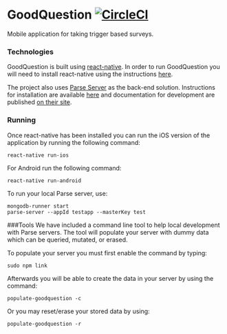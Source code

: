 # GoodQuestion  [![CircleCI](https://circleci.com/gh/ecohealthalliance/GoodQuestion.svg?style=svg)](https://circleci.com/gh/ecohealthalliance/GoodQuestion)
Mobile application for taking trigger based surveys.

### Technologies
GoodQuestion is built using [react-native](https://facebook.github.io/react-native/).
In order to run GoodQuestion you will need to install react-native using the instructions
[here](https://facebook.github.io/react-native/docs/getting-started.html#content).

The project also uses [Parse Server](https://github.com/ParsePlatform/parse-server) as the back-end solution. Instructions for installation are available [here](https://github.com/ParsePlatform/parse-server#getting-started) and documentation for development are published [on their site](https://parse.com/docs/js/guide).

### Running
Once react-native has been installed you can run the iOS version of the application by running the following command:
```
react-native run-ios
```
For Android run the following command:
```
react-native run-android
```

To run your local Parse server, use:
```
mongodb-runner start
parse-server --appId testapp --masterKey test
```

###Tools
We have included a command line tool to help local development with Parse servers. The tool will populate your server with dummy data which can be queried, mutated, or erased.

To populate your server you must first enable the command by typing:
```
sudo npm link
```

Afterwards you will be able to create the data in your server by using the command:
```
populate-goodquestion -c
```

Or you may reset/erase your stored data by using:
```
populate-goodquestion -r
```
